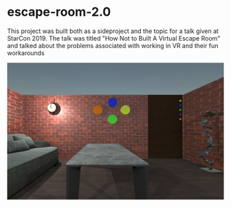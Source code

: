 # escape-room-2.0

This project was built both as a sideproject and the topic for a talk given at StarCon 2019. The talk was titled "How Not to Built A Virtual Escape Room" and talked about the problems associated with working in VR and their fun workarounds

![alt text](https://github.com/FalahShazib/escape-room-2.0/blob/master/Documentation/escaperoom.PNG)

